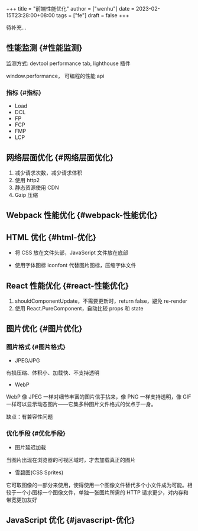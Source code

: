 +++
title = "前端性能优化"
author = ["wenhu"]
date = 2023-02-15T23:28:00+08:00
tags = ["fe"]
draft = false
+++

待补充...


## 性能监测 {#性能监测}

监测方式: devtool performance tab, lighthouse 插件

window.performance， 可编程的性能 api


### 指标 {#指标}

-   Load
-   DCL
-   FP
-   FCP
-   FMP
-   LCP


## 网络层面优化 {#网络层面优化}

1.  减少请求次数，减少请求体积
2.  使用 http2
3.  静态资源使用 CDN
4.  Gzip 压缩


## Webpack 性能优化 {#webpack-性能优化}


## HTML 优化 {#html-优化}

-   将 CSS 放在文件头部，JavaScript 文件放在底部

-   使用字体图标 iconfont 代替图片图标，压缩字体文件


## React 性能优化 {#react-性能优化}

1.  shouldComponentUpdate，不需要更新时，return false，避免 re-render
2.  使用 React.PureComponent，自动比较 props 和 state


## 图片优化 {#图片优化}


### 图片格式 {#图片格式}

-   JPEG/JPG

有损压缩、体积小、加载快、不支持透明

-   WebP

WebP 像 JPEG 一样对细节丰富的图片信手拈来，像 PNG 一样支持透明，像 GIF 一样可以显示动态图片——它集多种图片文件格式的优点于一身。

缺点：有兼容性问题


### 优化手段 {#优化手段}

-   图片延迟加载

当图片出现在浏览器的可视区域时，才去加载真正的图片

-   雪碧图(CSS Sprites)

它可取图像的一部分来使用，使得使用一个图像文件替代多个小文件成为可能。相较于一个小图标一个图像文件，单独一张图片所需的 HTTP 请求更少，对内存和带宽更加友好


## JavaScript 优化 {#javascript-优化}
